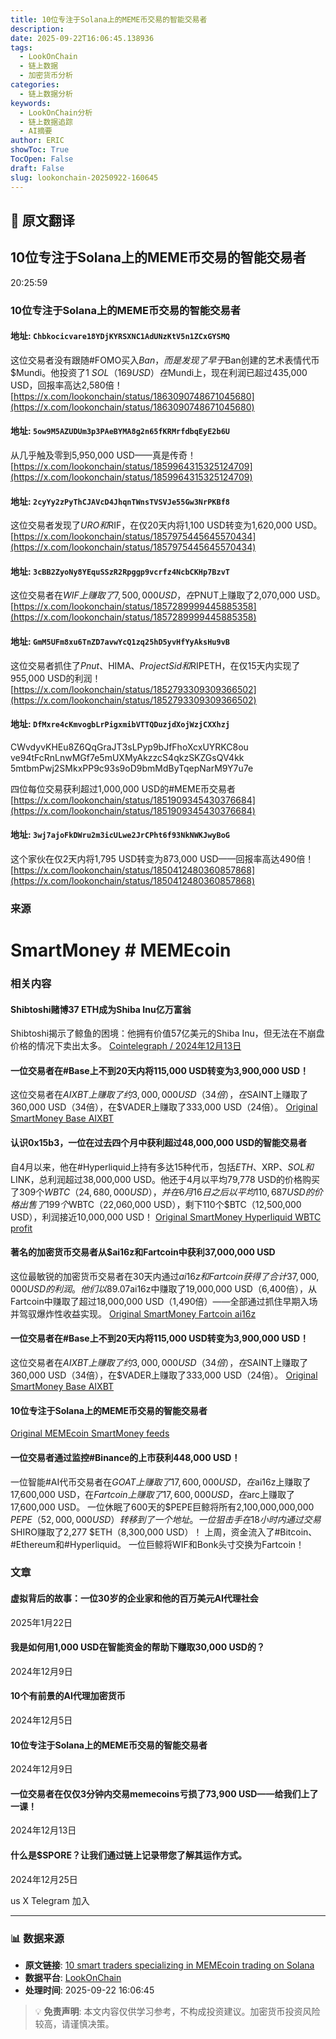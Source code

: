 ```yaml
---
title: 10位专注于Solana上的MEME币交易的智能交易者
description: 
date: 2025-09-22T16:06:45.138936
tags:
  - LookOnChain
  - 链上数据
  - 加密货币分析
categories:
  - 链上数据分析
keywords:
  - LookOnChain分析
  - 链上数据追踪
  - AI摘要
author: ERIC
showToc: True
TocOpen: False
draft: False
slug: lookonchain-20250922-160645
---
```


## 📝 原文翻译

<div class='translation-content'>

## 10位专注于Solana上的MEME币交易的智能交易者

20:25:59

### 10位专注于Solana上的MEME币交易的智能交易者

#### 地址: `Chbkocicvare18YDjKYRSXNC1AdUNzKtV5n1ZCxGYSMQ`

这位交易者没有跟随#FOMO买入$Ban，而是发现了早于$Ban创建的艺术表情代币$Mundi。他投资了1 $SOL（169 USD）在$Mundi上，现在利润已超过435,000 USD，回报率高达2,580倍！
[https://x.com/lookonchain/status/1863090748671045680](https://x.com/lookonchain/status/1863090748671045680)

#### 地址: `5ow9M5AZUDUm3p3PAeBYMA8g2n65fKRMrfdbqEyE2b6U`

从几乎触及零到5,950,000 USD——真是传奇！
[https://x.com/lookonchain/status/1859964315325124709](https://x.com/lookonchain/status/1859964315325124709)

#### 地址: `2cyYy2zPyThCJAVcD4JhqnTWnsTVSVJe55Gw3NrPKBf8`

这位交易者发现了$URO和$RIF，在仅20天内将1,100 USD转变为1,620,000 USD。
[https://x.com/lookonchain/status/1857975445645570434](https://x.com/lookonchain/status/1857975445645570434)

#### 地址: `3cBB2ZyoNy8YEquSSzR2Rpggp9vcrfz4NcbCKHp7BzvT`

这位交易者在$WIF上赚取了7,500,000 USD，在$PNUT上赚取了2,070,000 USD。
[https://x.com/lookonchain/status/1857289999445885358](https://x.com/lookonchain/status/1857289999445885358)

#### 地址: `GmM5UFm8xu6TnZD7avwYcQ1zq25hD5yvHfYyAksHu9vB`

这位交易者抓住了$Pnut、$HIMA、$ProjectSid和$RIPETH，在仅15天内实现了955,000 USD的利润！
[https://x.com/lookonchain/status/1852793309309366502](https://x.com/lookonchain/status/1852793309309366502)

#### 地址: `DfMxre4cKmvogbLrPigxmibVTTQDuzjdXojWzjCXXhzj`

CWvdyvKHEu8Z6QqGraJT3sLPyp9bJfFhoXcxUYRKC8ou
ve94tFcRnLnwMGf7e5mUXMyAkzzcS4qkzSKZGsQV4kk
5mtbmPwj2SMkxPP9c93s9oD9bmMdByTqepNarM9Y7u7e

四位每位交易获利超过1,000,000 USD的#MEME币交易者
[https://x.com/lookonchain/status/1851909345430376684](https://x.com/lookonchain/status/1851909345430376684)

#### 地址: `3wj7ajoFkDWru2m3icULwe2JrCPht6f93NkNWKJwyBoG`

这个家伙在仅2天内将1,795 USD转变为873,000 USD——回报率高达490倍！
[https://x.com/lookonchain/status/1850412480360857868](https://x.com/lookonchain/status/1850412480360857868)

### 来源
# SmartMoney # MEMEcoin

### 相关内容

#### Shibtoshi赌博37 ETH成为Shiba Inu亿万富翁
Shibtoshi揭示了鲸鱼的困境：他拥有价值57亿美元的Shiba Inu，但无法在不崩盘价格的情况下卖出太多。
[Cointelegraph / 2024年12月13日](https://www.cnet.com/tech/cryptocurrency/shibtoshi-shib-billionaire/)

#### 一位交易者在#Base上不到20天内将115,000 USD转变为3,900,000 USD！
这位交易者在$AIXBT上赚取了约3,000,000 USD（34倍），在$SAINT上赚取了360,000 USD（34倍），在$VADER上赚取了333,000 USD（24倍）。
[Original SmartMoney Base AIXBT](https://smartmoney.com/)

#### 认识0x15b3，一位在过去四个月中获利超过48,000,000 USD的智能交易者
自4月以来，他在#Hyperliquid上持有多达15种代币，包括$ETH、$XRP、$SOL和$LINK，总利润超过38,000,000 USD。他还于4月以平均79,778 USD的价格购买了309个$WBTC（24,680,000 USD），并在6月16日之后以平均110,687 USD的价格出售了199个$WBTC（22,060,000 USD），剩下110个$BTC（12,500,000 USD），利润接近10,000,000 USD！
[Original SmartMoney Hyperliquid WBTC profit](https://smartmoney.com/)

#### 著名的加密货币交易者从$ai16z和Fartcoin中获利37,000,000 USD
这位最敏锐的加密货币交易者在30天内通过$ai16z和Fartcoin获得了合计37,000,000 USD的利润。他们以89.07%的胜率从$ai16z中赚取了19,000,000 USD（6,400倍），从Fartcoin中赚取了超过18,000,000 USD（1,490倍）——全部通过抓住早期入场并驾驭爆炸性收益实现。
[Original SmartMoney Fartcoin ai16z](https://smartmoney.com/)

#### 一位交易者在#Base上不到20天内将115,000 USD转变为3,900,000 USD！
这位交易者在$AIXBT上赚取了约3,000,000 USD（34倍），在$SAINT上赚取了360,000 USD（34倍），在$VADER上赚取了333,000 USD（24倍）。
[Original SmartMoney Base AIXBT](https://smartmoney.com/)

#### 10位专注于Solana上的MEME币交易的智能交易者
[Original MEMEcoin SmartMoney feeds](https://smartmoney.com/)

#### 一位交易者通过监控#Binance的上市获利448,000 USD！
一位智能#AI代币交易者在$GOAT上赚取了17,600,000 USD，在$ai16z上赚取了17,600,000 USD，在$Fartcoin上赚取了17,600,000 USD，在$arc上赚取了17,600,000 USD。
一位休眠了600天的$PEPE巨鲸将所有2,100,000,000,000 $PEPE（52,000,000 USD）转移到了一个地址。
一位狙击手在18小时内通过交易$SHIRO赚取了2,277 $ETH（8,300,000 USD）！
上周，资金流入了#Bitcoin、#Ethereum和#Hyperliquid。
一位巨鲸将WIF和Bonk头寸交换为Fartcoin！

### 文章
#### 虚拟背后的故事：一位30岁的企业家和他的百万美元AI代理社会
2025年1月22日

#### 我是如何用1,000 USD在智能资金的帮助下赚取30,000 USD的？
2024年12月9日

#### 10个有前景的AI代理加密货币
2024年12月5日

#### 10位专注于Solana上的MEME币交易的智能交易者
2024年12月9日

#### 一位交易者在仅仅3分钟内交易memecoins亏损了73,900 USD——给我们上了一课！
2024年12月13日

#### 什么是$SPORE？让我们通过链上记录带您了解其运作方式。
2024年12月25日

us X Telegram 加入

</div>

---

### 📊 数据来源

- **原文链接**: [10 smart traders specializing in MEMEcoin trading on Solana](https://www.lookonchain.com/articles/1029)
- **数据平台**: [LookOnChain](https://www.lookonchain.com)
- **处理时间**: 2025-09-22 16:06:45

> 💡 **免责声明**: 本文内容仅供学习参考，不构成投资建议。加密货币投资风险较高，请谨慎决策。

